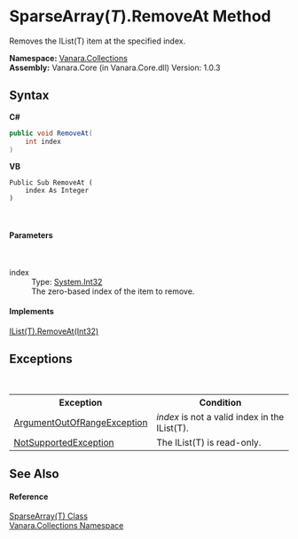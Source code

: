 # SparseArray(*T*).RemoveAt Method 
 

Removes the IList(T) item at the specified index.

**Namespace:**&nbsp;<a href="062563b8-e616-d697-89ef-6de2b291d4a0">Vanara.Collections</a><br />**Assembly:**&nbsp;Vanara.Core (in Vanara.Core.dll) Version: 1.0.3

## Syntax

**C#**<br />
``` C#
public void RemoveAt(
	int index
)
```

**VB**<br />
``` VB
Public Sub RemoveAt ( 
	index As Integer
)
```

<br />

#### Parameters
&nbsp;<dl><dt>index</dt><dd>Type: <a href="http://msdn2.microsoft.com/en-us/library/td2s409d" target="_blank">System.Int32</a><br />The zero-based index of the item to remove.</dd></dl>

#### Implements
<a href="http://msdn2.microsoft.com/en-us/library/c93ab5c9" target="_blank">IList(T).RemoveAt(Int32)</a><br />

## Exceptions
&nbsp;<table><tr><th>Exception</th><th>Condition</th></tr><tr><td><a href="http://msdn2.microsoft.com/en-us/library/8xt94y6e" target="_blank">ArgumentOutOfRangeException</a></td><td>*index* is not a valid index in the IList(T).</td></tr><tr><td><a href="http://msdn2.microsoft.com/en-us/library/8a7a4e64" target="_blank">NotSupportedException</a></td><td>The IList(T) is read-only.</td></tr></table>

## See Also


#### Reference
<a href="00772d11-158d-1b2b-c0bd-e43affcf4895">SparseArray(T) Class</a><br /><a href="062563b8-e616-d697-89ef-6de2b291d4a0">Vanara.Collections Namespace</a><br />